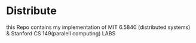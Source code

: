 # Distribute
this Repo contains my implementation of MIT 6.5840 (distributed systems) &amp; Stanford CS 149(paralell computing) LABS 
